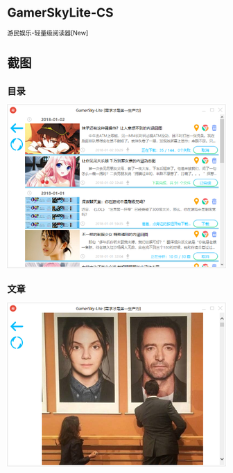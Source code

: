 # GamerSkyLite-CS
游民娱乐-轻量级阅读器[New]

# 截图

## 目录
![image](./生成/Catalog.png)

## 文章
![image](./生成/Article.png)
